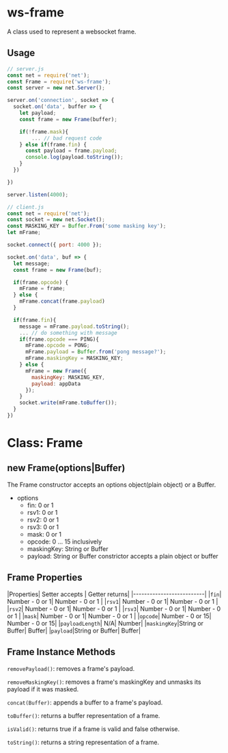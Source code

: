 ws-frame
==========
A class used to represent a websocket frame. 

Usage
------

```js
// server.js
const net = require('net');
const Frame = require('ws-frame');
const server = new net.Server();

server.on('connection', socket => {
  socket.on('data', buffer => {
    let payload;
    const frame = new Frame(buffer);

    if(!frame.mask){
        ... // bad request code
    } else if(frame.fin) {
      const payload = frame.payload;
      console.log(payload.toString());
    }
  })

})

server.listen(4000);
```

```js
// client.js
const net = require('net');
const socket = new net.Socket();
const MASKING_KEY = Buffer.From('some masking key');
let mFrame;

socket.connect({ port: 4000 });

socket.on('data', buf => {
  let message;
  const frame = new Frame(buf);

  if(frame.opcode) {
    mFrame = frame;
  } else {
    mFrame.concat(frame.payload)
  }

  if(frame.fin){
    message = mFrame.payload.toString();
    ... // do something with message
    if(frame.opcode === PING){
      mFrame.opcode = PONG;
      mFrame.payload = Buffer.from('pong message?');
      mFrame.maskingKey = MASKING_KEY;
    } else {
      mFrame = new Frame({
        maskingKey: MASKING_KEY,
        payload: appData
      });
    }
    socket.write(mFrame.toBuffer());
  }
})


```
Class: Frame
=============
new Frame(options|Buffer)
------------
The Frame constructor accepts an options object(plain object) or a Buffer.
* options
  - fin: 0 or 1
  - rsv1: 0 or 1
  - rsv2: 0 or 1
  - rsv3: 0 or 1
  - mask: 0 or 1
  - opcode: 0 ... 15 inclusively
  - maskingKey: String or Buffer
  - payload: String or Buffer
constrictor accepts a plain object or buffer

Frame Properties
--------------------

|Properties| Setter accepts | Getter returns|
|--------------------------|
|`fin`| Number - 0 or 1| Number - 0 or 1 |
|`rsv1`| Number - 0 or 1| Number - 0 or 1 |
|`rsv2`| Number - 0 or 1| Number - 0 or 1 |
|`rsv3`| Number - 0 or 1| Number - 0 or 1 |
|`mask`| Number - 0 or 1| Number - 0 or 1 |
|`opcode`| Number - 0 or 15| Number - 0 or 15|
|`payloadLength`| N/A| Number|
|`maskingKey`|String or Buffer| Buffer|
|`payload`|String or Buffer| Buffer|

Frame Instance Methods
----------------------
`removePayload()`: removes a frame's payload.

`removeMaskingKey()`: removes a frame's maskingKey and unmasks its payload if it was masked.

`concat(Buffer)`: appends a buffer to a frame's payload.

`toBuffer()`: returns a buffer representation of a frame.

`isValid()`: returns true if a frame is valid and false otherwise.

`toString()`: returns a string representation of a frame.
